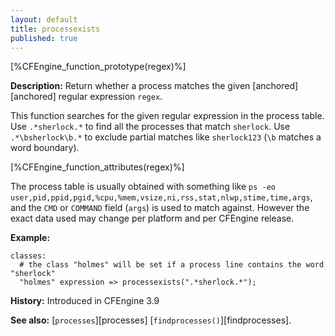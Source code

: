 ```yaml
---
layout: default
title: processexists
published: true
---
```


[%CFEngine_function_prototype(regex)%]

**Description:** Return whether a process matches the given [anchored][anchored] regular expression
`regex`.

This function searches for the given regular expression in the process
table. Use `.*sherlock.*` to find all the processes that match
`sherlock`. Use `.*\bsherlock\b.*` to exclude partial matches like
`sherlock123` (`\b` matches a word boundary).

[%CFEngine_function_attributes(regex)%]

The process table is usually obtained with something like `ps -eo
user,pid,ppid,pgid,%cpu,%mem,vsize,ni,rss,stat,nlwp,stime,time,args`, and the
`CMD` or `COMMAND` field (`args`) is used to match against. However the exact
data used may change per platform and per CFEngine release.

**Example:**

```cf3
classes:
  # the class "holmes" will be set if a process line contains the word "sherlock"
  "holmes" expression => processexists(".*sherlock.*");
```

**History:** Introduced in CFEngine 3.9

**See also:** [`processes`][processes] [`findprocesses()`][findprocesses].
